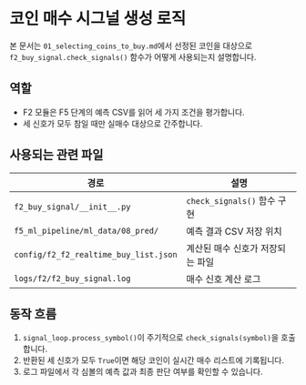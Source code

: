 # 코인 매수 시그널 생성 로직

본 문서는 `01_selecting_coins_to_buy.md`에서 선정된 코인을 대상으로 `f2_buy_signal.check_signals()` 함수가 어떻게 사용되는지 설명합니다.

## 역할
- F2 모듈은 F5 단계의 예측 CSV를 읽어 세 가지 조건을 평가합니다.
- 세 신호가 모두 참일 때만 실매수 대상으로 간주합니다.

## 사용되는 관련 파일
| 경로 | 설명 |
| --- | --- |
| `f2_buy_signal/__init__.py` | `check_signals()` 함수 구현 |
| `f5_ml_pipeline/ml_data/08_pred/` | 예측 결과 CSV 저장 위치 |
| `config/f2_f2_realtime_buy_list.json` | 계산된 매수 신호가 저장되는 파일 |
| `logs/f2/f2_buy_signal.log` | 매수 신호 계산 로그 |

## 동작 흐름
1. `signal_loop.process_symbol()`이 주기적으로 `check_signals(symbol)`을 호출합니다.
2. 반환된 세 신호가 모두 `True`이면 해당 코인이 실시간 매수 리스트에 기록됩니다.
3. 로그 파일에서 각 심볼의 예측 값과 최종 판단 여부를 확인할 수 있습니다.
